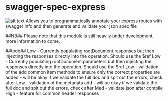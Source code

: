 # swagger-spec-express
![alt text](https://api.travis-ci.org/eXigentCoder/swagger-spec-express.svg "Build Status")
Allows you to programmatically annotate your express routes with swagger info and then generate and validate your json spec file

##NB##
Please note that this module is still heavily under development, more information to come.

##todo##
Low - Currently populating rootDocument.responses but then injecting the responses directly into the operation. Should use the $ref
Low - Currently populating rootDocument.parameters but then injecting the responses directly into the operation. Should use the $ref
Low - validation of the add common item methods to ensure only the correct properties are added - will be okay if we validate the full doc and spit out the errors, check after
Low - validation of the metadata add - will be okay if we validate the full doc and spit out the errors, check after
Med - validate json after compile
High - feature for common header responses